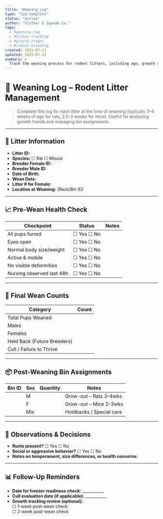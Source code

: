 ```yaml
---
title: "Weaning Log"
type: "log-template"
status: "active"
author: "Slither & Squeak Co."
tags:
  - #weaning-log
  - #litter-tracking
  - #growth-stages
  - #rodent-breeding
created: 2025-07-21
updated: 2025-07-21
summary: >
  Track the weaning process for rodent litters, including age, growth status, sex separation, final counts, and outcomes. Supports consistent documentation and post-weaning management decisions.
---
```


# 🍼 Weaning Log – Rodent Litter Management

> Complete this log for each litter at the time of weaning (typically 3–4 weeks of age for rats, 2.5–3 weeks for mice). Useful for analyzing growth trends and managing bin assignments.

---

## 📌 Litter Information

- **Litter ID:**  
- **Species:** ☐ Rat ☐ Mouse  
- **Breeder Female ID:**  
- **Breeder Male ID:**  
- **Date of Birth:**  
- **Wean Date:**  
- **Litter # for Female:**  
- **Location at Weaning:** (Rack/Bin ID)

---

## 📈 Pre-Wean Health Check

| Checkpoint                | Status     | Notes |
| ------------------------- | ---------- | ----- |
| All pups furred           | ☐ Yes ☐ No |       |
| Eyes open                 | ☐ Yes ☐ No |       |
| Normal body size/weight   | ☐ Yes ☐ No |       |
| Active & mobile           | ☐ Yes ☐ No |       |
| No visible deformities    | ☐ Yes ☐ No |       |
| Nursing observed last 48h | ☐ Yes ☐ No |       |

---

## 🚻 Final Wean Counts

| Category                    | Count |
| --------------------------- | ----- |
| Total Pups Weaned           |       |
| Males                       |       |
| Females                     |       |
| Held Back (Future Breeders) |       |
| Cull / Failure to Thrive    |       |

---

## 📦 Post-Weaning Bin Assignments

| Bin ID | Sex | Quantity | Notes                    |
| ------ | --- | -------- | ------------------------ |
|        | M   |          | Grow-out – Rats 3–4wks   |
|        | F   |          | Grow-out – Mice 2–3wks   |
|        | Mix |          | Holdbacks / Special care |

---

## 🧠 Observations & Decisions

- **Runts present?** ☐ Yes ☐ No  
- **Social or aggressive behavior?** ☐ Yes ☐ No  
- **Notes on temperament, size differences, or health concerns:**  

---

## 📊 Follow-Up Reminders

- **Date for freezer readiness check:** ___________  
- **Cull evaluation date (if applicable):** ___________  
- **Growth tracking review (optional):**  
  ☐ 1-week post-wean check  
  ☐ 2-week post-wean check

